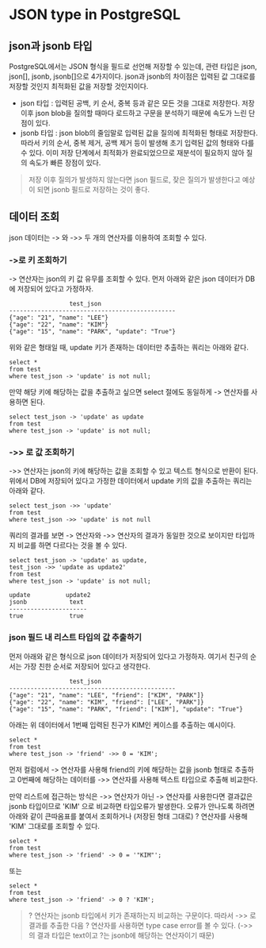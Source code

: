 # JSON type in PostgreSQL

## json과 jsonb 타입

PostgreSQL에서는 JSON 형식을 필드로 선언해 저장할 수 있는데, 관련 타입은 json, json[], jsonb, jsonb[]으로 4가지이다. json과 jsonb의 차이점은 입력된 값 그대로를 저장할 것인지 최적화된 값을 저장할 것인지이다.

- json 타입 : 입력된 공백, 키 순서, 중복 등과 같은 모든 것을 그대로 저장한다. 저장 이후 json blob을 질의할 때마다 로드하고 구문을 분석하기 때문에 속도가 느린 단점이 있다.
- jsonb 타입 : json blob의 줄임말로 입력된 값을 질의에 최적화된 형태로 저장한다. 따라서 키의 순서, 중복 제거, 공백 제거 등이 발생해 초기 입력된 값의 형태와 다를 수 있다. 이미 저장 단계에서 최적화가 완료되었으므로 재분석이 필요하지 않아 질의 속도가 빠른 장점이 있다.

> 저장 이후 질의가 발생하지 않는다면 json 필드로, 잦은 질의가 발생한다고 예상이 되면 jsonb 필드로 저장하는 것이 좋다.

## 데이터 조회

json 데이터는 -> 와 ->> 두 개의 연산자를 이용하여 조회할 수 있다.

### ->로 키 조회하기

-> 연산자는 json의 키 값 유무를 조회할 수 있다. 먼저 아래와 같은 json 데이터가 DB에 저장되어 있다고 가정하자.

```
                 test_json
-----------------------------------------------
{"age": "21", "name": "LEE"}
{"age": "22", "name": "KIM"}
{"age": "15", "name": "PARK", "update": "True"}
```

위와 같은 형태일 때, update 키가 존재하는 데이터만 추출하는 쿼리는 아래와 같다.

```
select *
from test
where test_json -> 'update' is not null;
```

만약 해당 키에 해당하는 값을 추출하고 싶으면 select 절에도 동일하게 -> 연산자를 사용하면 된다.

```
select test_json -> 'update' as update
from test
where test_json -> 'update' is not null;
```

### ->> 로 값 조회하기

->> 연산자는 json의 키에 해당하는 값을 조회할 수 있고 텍스트 형식으로 반환이 된다. 위에서 DB에 저장되어 있다고 가정한 데이터에서 update 키의 값을 추출하는 쿼리는 아래와 같다.

```
select test_json ->> 'update'
from test
where test_json ->> 'update' is not null
```

쿼리의 결과를 보면 -> 연산자와 ->> 연산자의 결과가 동일한 것으로 보이지만 타입까지 비교를 하면 다르다는 것을 볼 수 있다.

```
select test_json -> 'update' as update,
test_json ->> 'update as update2'
from test
where test_json -> 'update' is not null;

update          update2
jsonb            text
----------------------
true             true
```

### json 필드 내 리스트 타입의 값 추출하기

먼저 아래와 같은 형식으로 json 데이터가 저장되어 있다고 가정하자. 여기서 친구의 순서는 가장 친한 순서로 저장되어 있다고 생각한다.

```
                 test_json
-----------------------------------------------
{"age": "21", "name": "LEE", "friend": ["KIM", "PARK"]}
{"age": "22", "name": "KIM", "friend": ["LEE", "PARK"]}
{"age": "15", "name": "PARK", "friend": ["KIM"], "update": "True"}
```

아래는 위 데이터에서 1번째 입력된 친구가 KIM인 케이스를 추출하는 예시이다.

```
select *
from test
where test_json -> 'friend' ->> 0 = 'KIM';
```

먼저 컬럼에서 -> 연산자를 사용해 friend의 키에 해당하는 값을 jsonb 형태로 추출하고 0번째에 해당하는 데이터를 ->> 연산자를 사용해 텍스트 타입으로 추출해 비교한다.

만약 리스트에 접근하는 방식은 ->> 연산자가 아닌 -> 연산자를 사용한다면 결과값은 jsonb 타입이므로 'KIM' 으로 비교하면 타입오류가 발생한다. 오류가 안나도록 하려면 아래와 같이 큰따옴표를 붙여서 조회하거나 (저장된 형태 그대로) ? 연산자를 사용해 'KIM' 그대로를 조회할 수 있다.

```
select *
from test
where test_json -> 'friend' -> 0 = '"KIM"';
```

또는

```
select *
from test
where test_json -> 'friend' -> 0 ? 'KIM';
```

> ? 연산자는 jsonb 타입에서 키가 존재하는지 비교하는 구문이다. 따라서 ->> 로 결과를 추출한 다음 ? 연산자를 사용하면 type case error를 볼 수 있다. (->> 의 결과 타입은 text이고 ?는 jsonb에 해당하는 연산자이기 때문)